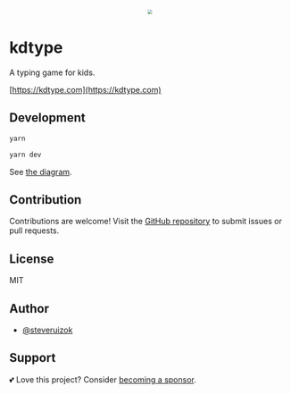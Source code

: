 <div style="text-align: center; transform: scale(.5);">
  <img src="https://github.com/steveruizok/kdtype/raw/main/card_repo.png"/>
</div>

# kdtype

A typing game for kids.

[https://kdtype.com](https://kdtype.com)

## Development

```bash
yarn

yarn dev
```

See [the diagram](https://github.com/steveruizok/kdtype/raw/main/src/game/diagram.tldr).

## Contribution

Contributions are welcome! Visit the [GitHub repository](https://github.com/steveruizok/kdtype) to submit issues or pull requests.

## License

MIT

## Author

- [@steveruizok](https://twitter.com/steveruizok)

## Support

💕 Love this project? Consider [becoming a sponsor](https://github.com/sponsors/steveruizok?frequency=recurring&sponsor=steveruizok).
